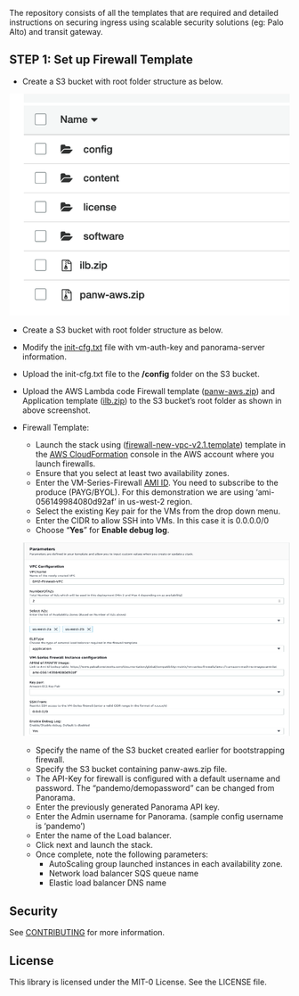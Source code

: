The repository consists of all the templates that are required and detailed instructions on securing ingress using scalable security solutions (eg: Palo Alto) and transit gateway.  

## STEP 1: Set up Firewall Template

* Create a S3 bucket with root folder structure as below.

![s3_bucket_root_folder](/images/s3_bucket_root_folder.png)


*	Create a S3 bucket with root folder structure as below.

*	Modify the [init-cfg.txt](https://github.com/PaloAltoNetworks/aws-elb-autoscaling/blob/master/Version-2.1/panorama_sample_config/init-cfg.txt) file with vm-auth-key and panorama-server information.

*	Upload the init-cfg.txt file to the **/config** folder on the S3 bucket.

*	Upload the AWS Lambda code Firewall template ([panw-aws.zip](https://github.com/PaloAltoNetworks/aws-elb-autoscaling/blob/master/Version-2.1/firewall/panw-aws.zip)) and Application template ([ilb.zip](https://github.com/PaloAltoNetworks/aws-elb-autoscaling/blob/master/Version-2.1/apps/ilb.zip)) to the S3 bucket’s root folder as shown in above screenshot.

*	Firewall Template:
      * Launch the stack using ([firewall-new-vpc-v2.1.template](https://github.com/PaloAltoNetworks/aws-elb-autoscaling/blob/master/Version-2.1/firewall/firewall-new-vpc-v2.1.template)) template in the [AWS CloudFormation](https://docs.aws.amazon.com/AWSCloudFormation/latest/UserGuide/GettingStarted.Walkthrough.html) console in the AWS account where you launch firewalls.
      * Ensure that you select at least two availability zones.
      * Enter the VM-Series-Firewall [AMI ID](https://docs.paloaltonetworks.com/vm-series/9-0/vm-series-deployment/set-up-the-vm-series-firewall-on-aws/deploy-the-vm-series-firewall-on-aws/obtain-the-ami/get-amazon-machine-image-ids.html). You need to subscribe to the produce (PAYG/BYOL). For this demonstration we are using ‘ami-056149984080d92af’ in us-west-2 region.
      * Select the existing Key pair for the VMs from the drop down menu.
      * Enter the CIDR to allow SSH into VMs. In this case it is 0.0.0.0/0
      * Choose “**Yes**” for **Enable debug log**.

      ![picture1](/images/picture1.png)
      
      * Specify the name of the S3 bucket created earlier for bootstrapping firewall.
      * Specify the S3 bucket containing panw-aws.zip file.
      * The API-Key for firewall is configured with a default username and password. The “pandemo/demopassword” can be changed from Panorama.
      * Enter the previously generated Panorama API key.
      * Enter the Admin username for Panorama. (sample config username is ‘pandemo’)
      * Enter the name of the Load balancer.
      * Click next and launch the stack.
      * Once complete, note the following parameters:
         * AutoScaling group launched instances in each availability zone.
         * Network load balancer SQS queue name
         * Elastic load balancer DNS name




## Security

See [CONTRIBUTING](CONTRIBUTING.md#security-issue-notifications) for more information.

## License

This library is licensed under the MIT-0 License. See the LICENSE file.


